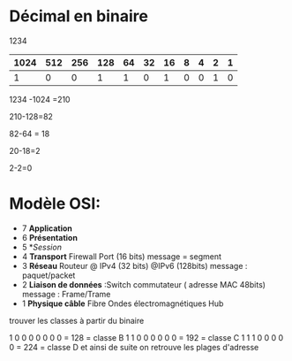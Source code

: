 # Décimal en binaire

1234



| 1024 | 512 | 256 | 128 | 64  | 32  | 16  | 8   | 4   | 2   | 1   |
| ---- | --- | --- | --- | --- | --- | --- | --- | --- | --- | --- |
| 1    | 0   | 0   | 1   | 1   | 0   | 1   | 0   | 0   | 1   | 0   |

1234 -1024 =210


210-128=82

82-64 = 18

20-18=2

2-2=0




# Modèle OSI:

- 7 **Application**
- 6 **Présentation**
- 5 **Session*
- 4 **Transport** Firewall Port (16 bits) message = segment
- 3 **Réseau** Routeur @ IPv4 (32 bits)  @IPv6 (128bits) message : paquet/packet
- 2 **Liaison de données** :Switch commutateur ( adresse MAC 48bits)    message :  Frame/Trame
- 1 **Physique câble** Fibre Ondes électromagnétiques Hub




trouver les classes à partir du binaire

1 0 0 0  0 0 0 0 =  128 = classe B
1 1 0 0  0 0 0 0 =  192 = classe C
1 1 1 0 0 0 0 0 = 224 = classe D
et ainsi de suite
on retrouve les plages d'adresse